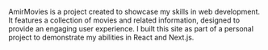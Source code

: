AmirMovies is a project created to showcase my skills in web development. It features a collection of movies and related information, designed to provide an engaging user experience. I built this site as part of a personal project to demonstrate my abilities in React and Next.js.